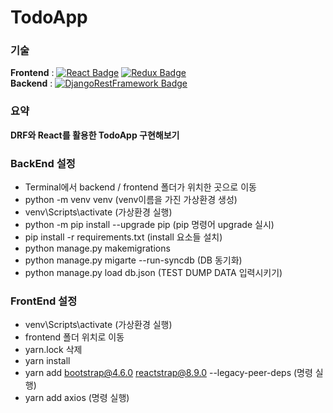 # TodoApp

### 기술

  **Frontend** : 
    [![React Badge](https://img.shields.io/badge/React-black?logo=React)]()
    [![Redux Badge](https://img.shields.io/badge/Redux-darkmagenta?logo=Redux)]()  
  **Backend** :
    [![DjangoRestFramework Badge](https://img.shields.io/badge/django-rest-framework?logo=DRF)]()

### 요약
**DRF와 React를 활용한 TodoApp 구현해보기**  

### BackEnd 설정
- Terminal에서 backend / frontend 폴더가 위치한 곳으로 이동
- python -m venv venv (venv이름을 가진 가상환경 생성)
- venv\Scripts\activate (가상환경 실행)
- python -m pip install --upgrade pip (pip 명령어 upgrade 실시)
- pip install -r requirements.txt (install 요소들 설치)
- python manage.py makemigrations
- python manage.py migarte --run-syncdb (DB 동기화)
- python manage.py load db.json (TEST DUMP DATA 입력시키기)

### FrontEnd 설정
- venv\Scripts\activate (가상환경 실행)
- frontend 폴더 위치로 이동
- yarn.lock 삭제
- yarn install
- yarn add bootstrap@4.6.0 reactstrap@8.9.0 --legacy-peer-deps (명령 실행)
- yarn add axios (명령 실행)
